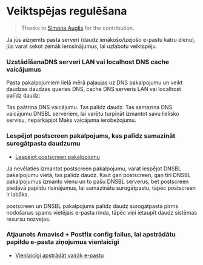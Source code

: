 # Veiktspējas regulēšana

> Thanks to [Simona Auglis](http://www.autonvaraosastore.fi) for the contribution.

Ja jūs aizņemts pasta serveri (daudz ienākošo/izejošo e-pastu katru dienu), jūs varat sekot zemāk ierosinājumus, lai uzlabotu veiktspēju.

###  UzstādīšanaDNS serveri LAN vai localhost DNS cache vaicājumus

Pasta pakalpojumiem lielā mērā paļaujas uz DNS pakalpojumu un veikt daudzas daudzas queries DNS, cache DNS serveris LAN vai localhost palīdz daudz:

Tas paātrina DNS vaicājumu. Tas palīdz daudz.
Tas samazina DNS vaicājumu DNSBL serveriem, lai varētu turpināt izmantot savu lielisko servisu, nepārkāpjot Maks vaicājuma ierobežojumu.

### Lespējot postscreen pakalpojums, kas palīdz samazināt surogātpasta daudzumu

* [Lespējot postscreen pakalpojumu](./enable.postscreen.html)

Ja nevēlaties izmantot postscreen pakalpojumu, varat iespējot DNSBL pakalpojumu vietā, tas palīdz daudz. Kaut gan postscreen, gan tīri DNSBL pakalpojumus izmanto vienu un to pašu DNSBL serverus, bet postscreen piedāvā papildu risinājumus, lai samazinātu surogātpastu, tāpēc postscreen ir labāka.

postscreen un DNSBL pakalpojums palīdz daudz surogātpasta pirms nodošanas spams vietējais e-pasta rinda, tāpēc viņi ietaupīt daudz sistēmas resursu nozvejas.

###  Atjaunots Amavisd + Postfix config failus, lai apstrādātu papildu e-pasta ziņojumus vienlaicīgi

* [Vienlaicīgi apstrādāt vairāk e-pastu](./concurrent.processing.html)
